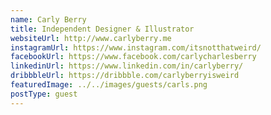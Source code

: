 ```yaml
---
name: Carly Berry
title: Independent Designer & Illustrator
websiteUrl: http://www.carlyberry.me
instagramUrl: https://www.instagram.com/itsnotthatweird/
facebookUrl: https://www.facebook.com/carlycharlesberry
linkedinUrl: https://www.linkedin.com/in/carlyberry/
dribbbleUrl: https://dribbble.com/carlyberryisweird
featuredImage: ../../images/guests/carls.png
postType: guest
---
```

